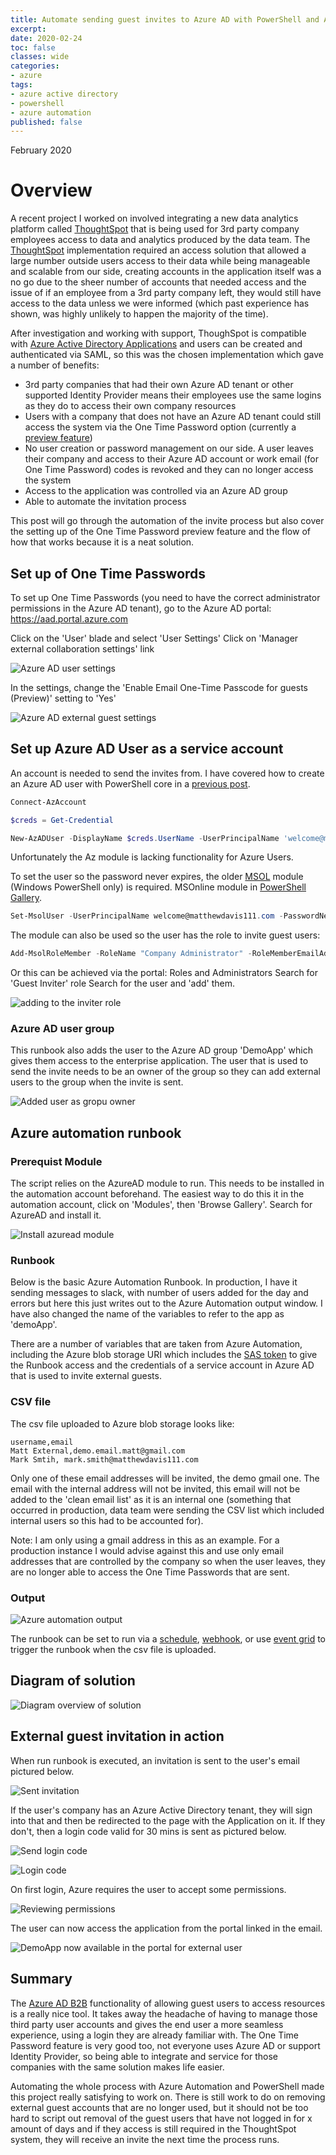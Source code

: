 ```yaml
---
title: Automate sending guest invites to Azure AD with PowerShell and Azure automation
excerpt:
date: 2020-02-24
toc: false
classes: wide
categories:
- azure
tags:
- azure active directory
- powershell
- azure automation
published: false
---
```

February 2020

# Overview

A recent project I worked on involved integrating a new data analytics platform called [ThoughtSpot] that is being used for 3rd party company employees access to data and analytics produced by the data team. The [ThoughtSpot] implementation required an access solution that allowed a large number outside users access to their data while being manageable and scalable from our side, creating accounts in the application itself was a no go due to the sheer number of accounts that needed access and the issue of if an employee from a 3rd party company left, they would still have access to the data unless we were informed (which past experience has shown, was highly unlikely to happen the majority of the time).

After investigation and working with support, ThoughSpot is compatible with [Azure Active Directory Applications] and users can be created and authenticated via SAML, so this was the chosen implementation which gave a number of benefits:

* 3rd party companies that had their own Azure AD tenant or other supported Identity Provider means their employees use the same logins as they do to access their own company resources
* Users with a company that does not have an Azure AD tenant could still access the system via the One Time Password option (currently a [preview feature])
* No user creation or password management on our side. A user leaves their company and access to their Azure AD account or work email (for One Time Password) codes is revoked and they can no longer access the system
* Access to the application was controlled via an Azure AD group
* Able to automate the invitation process

This post will go through the automation of the invite process but also cover the setting up of the One Time Password preview feature and the flow of how that works because it is a neat solution.

## Set up of One Time Passwords

To set up One Time Passwords (you need to have the correct administrator permissions in the Azure AD tenant), go to the Azure AD portal: https://aad.portal.azure.com

Click on the 'User' blade and select 'User Settings'
Click on 'Manager external collaboration settings' link

![Azure AD user settings](/images/azuread-guest-invite/user-settings.png)

In the settings, change the 'Enable Email One-Time Passcode for guests (Preview)' setting to 'Yes'

![Azure AD external guest settings](/images/azuread-guest-invite/external-settings.png)

## Set up Azure AD User as a service account

An account is needed to send the invites from. I have covered how to create an Azure AD user with PowerShell core in a [previous post].

```powershell
Connect-AzAccount

$creds = Get-Credential

New-AzADUser -DisplayName $creds.UserName -UserPrincipalName 'welcome@matthewdavis111.com' -MailNickname $creds.UserName -Password $creds.Password -ForceChangePasswordNextLogin:$false
```

Unfortunately the Az module is lacking functionality for Azure Users.

To set the user so the password never expires, the older [MSOL] module (Windows PowerShell only) is required. MSOnline module in [PowerShell Gallery].

```powershell
Set-MsolUser -UserPrincipalName welcome@matthewdavis111.com -PasswordNeverExpires $true
```

The module can also be used so the user has the role to invite guest users:

```powershell
Add-MsolRoleMember -RoleName "Company Administrator" -RoleMemberEmailAddress "welcome@matthewdavis111.com"
```

Or this can be achieved via the portal:
Roles and Administrators
Search for 'Guest Inviter' role
Search for the user and 'add' them.

![adding to the inviter role](/images/azuread-guest-invite/inviter-role.png)

### Azure AD user group

This runbook also adds the user to the Azure AD group 'DemoApp' which gives them access to the enterprise application. The user that is used to send the invite needs to be an owner of the group so they can add external users to the group when the invite is sent.

![Added user as gropu owner](/images/azuread-guest-invite/group-owner.png)

## Azure automation runbook

### Prerequist Module

The script relies on the AzureAD module to run. This needs to be installed in the automation account beforehand.
The easiest way to do this it in the automation account, click on 'Modules', then 'Browse Gallery'. Search for AzureAD and install it.

![Install azuread module](/images/azuread-guest-invite/azuread-module.png)

### Runbook

Below is the basic Azure Automation Runbook. In production, I have it sending messages to slack, with number of users added for the day and errors but here this just writes out to the Azure Automation output window. I have also changed the name of the variables to refer to the app as 'demoApp'.

<script src="https://gist.github.com/MatthewJDavis/7b6b5be967628d7a97d4c4dd239bd732.js"></script>

There are a number of variables that are taken from Azure Automation, including the Azure blob storage URI which includes the [SAS token] to give the Runbook access and the credentials of a service account in Azure AD that is used to invite external guests.

### CSV file

The csv file uploaded to Azure blob storage looks like:

```csv
username,email
Matt External,demo.email.matt@gmail.com
Mark Smtih, mark.smith@matthewdavis111.com
```

Only one of these email addresses will be invited, the demo gmail one. The email with the internal address will not be invited, this email will not be added to the 'clean email list' as it is an internal one (something that occurred in production, data team were sending the CSV list which included internal users so this had to be accounted for).

Note: I am only using a gmail address in this as an example. For a production instance I would advise against this and use only email addresses that are controlled by the company so when the user leaves, they are no longer able to access the One Time Passwords that are sent.

### Output

![Azure automation output](/images/azuread-guest-invite/output.png)

The runbook can be set to run via a [schedule], [webhook], or use [event grid] to trigger the runbook when the csv file is uploaded.

## Diagram of solution

![Diagram overview of solution](/images/azuread-guest-invite/diagram.png)

## External guest invitation in action

When run runbook is executed, an invitation is sent to the user's email pictured below.

![Sent invitation](/images/azuread-guest-invite/invitation.png)

If the user's company has an Azure Active Directory tenant, they will sign into that and then be redirected to the page with the Application on it.
If they don't, then a login code valid for 30 mins is sent as pictured below.

![Send login code](/images/azuread-guest-invite/send-code.png)

![Login code](/images/azuread-guest-invite/sent-code.png)

On first login, Azure requires the user to accept some permissions.

![Reviewing permissions](/images/azuread-guest-invite/permissions.png)

The user can now access the application from the portal linked in the email.

![DemoApp now available in the portal for external user](/images/azuread-guest-invite/external-app.png)


## Summary

The [Azure AD B2B] functionality of allowing guest users to access resources is a really nice tool. It takes away the headache of having to manage those third party user accounts and gives the end user a more seamless experience, using a login they are already familiar with. The One Time Password feature is very good too, not everyone uses Azure AD or support Identity Provider, so being able to integrate and service for those companies with the same solution makes life easier.

Automating the whole process with Azure Automation and PowerShell made this project really satisfying to work on. There is still work to do on removing external guest accounts that are no longer used, but it should not be too hard to script out removal of the guest users that have not logged in for x amount of days and if they access is still required in the ThoughtSpot system, they will receive an invite the next time the process runs.

[preview feature]: https://docs.microsoft.com/en-us/azure/active-directory/b2b/one-time-passcode
[ThoughtSpot]: https://www.thoughtspot.com/
[previous post]: https://matthewdavis111.com/powershell/manage-azure-ad-powershell-core/
[schedule]: https://docs.microsoft.com/en-us/azure/automation/shared-resources/schedules
[webhook]: https://docs.microsoft.com/en-us/azure/automation/automation-webhooks
[event grid]: https://docs.microsoft.com/en-us/azure/storage/blobs/storage-blob-event-overview
[Azure Active Directory Applications]: https://docs.microsoft.com/en-us/azure/active-directory/manage-apps/what-is-application-management
[MSOL]: https://docs.microsoft.com/en-us/powershell/module/msonline/?view=azureadps-1.0
[PowerShell Gallery]: https://www.powershellgallery.com/packages/MSOnline/1.1.183.57
[SAS Token]: https://docs.microsoft.com/en-us/azure/storage/common/storage-sas-overview
[Azure AD B2B]: https://docs.microsoft.com/en-us/azure/active-directory/b2b/what-is-b2b